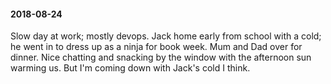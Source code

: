 #### 2018-08-24

Slow day at work; mostly devops. Jack home early from school with a cold; he went in to dress up as a ninja for book week. Mum and Dad over for dinner. Nice chatting and snacking by the window with the afternoon sun warming us. But I'm coming down with Jack's cold I think.